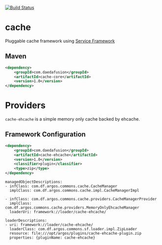 [![Build Status](https://travis-ci.org/daedafusion/cache.svg?branch=master)](https://travis-ci.org/daedafusion/cache)

# cache

Pluggable cache framework using [Service Framework](https://github.com/daedafusion/service-framework)

## Maven

```xml
<dependency>
    <groupId>com.daedafusion</groupId>
    <artifactId>cache-core</artifactId>
    <version>1.0</version>
</dependency>
```

# Providers

`cache-ehcache` is a simple memory only cache backed by ehcache.

## Framework Configuration

```xml
<dependency>
    <groupId>com.daedafusion</groupId>
    <artifactId>cache-ehcache</artifactId>
    <version>1.0</version>
    <classifier>plugin</classifier>
    <type>zip</type>
</dependency>
```

    managedObjectDescriptions:
    - infClass: com.df.argos.commons.cache.CacheManager
      implClass: com.df.argos.commons.cache.impl.CacheManagerImpl
    
    - infClass: com.df.argos.commons.cache.providers.CacheManagerProvider
      implClass: com.df.argos.commons.cache.providers.MemoryOnlyEhcacheManager
      loaderUri: framework://loader/cache-ehcache/
    
    loaderDescriptions:
    - uri: framework://loader/cache-ehcache/
      loaderClass: com.df.argos.commons.sf.loader.impl.ZipLoader
      resource: file:///opt/argos/plugins/cache-ehcache-plugin.zip
      properties: {pluginName: cache-ehcache}